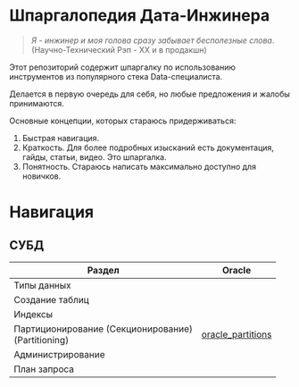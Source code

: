 # Шпаргалопедия Дата-Инжинера

>*Я - инжинер и моя голова сразу забывает бесполезные слова*. 
>(Научно-Технический Рэп - ХХ и в продакшн)


Этот репозиторий содержит шпаргалку по использованию инструментов из популярного стека Data-специалиста.

Делается в первую очередь для себя, но любые предложения и жалобы принимаются.

Основные концепции, которых стараюсь придерживаться:
1. Быстрая навигация. 
2. Краткость. Для более подробных изысканий есть документация, гайды, статьи, видео. Это шпаргалка.
3. Понятность. Стараюсь написать максимально доступно для новичков.


# Навигация
## СУБД

| Раздел                                                 | Oracle                                            |
|--------------------------------------------------------|---------------------------------------------------|
| Типы данных                                            |  |
| Создание таблиц                                        |  |
| Индексы                                                |  |
| Партиционирование (Секционирование)<br/>(Partitioning) | [oracle_partitions](Oracle/oracle_partitions.md) |
| Администрирование                                      |                                         |
| План запроса                                           |                                        |